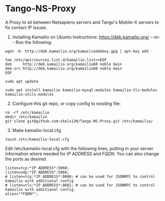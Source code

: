 # Tango-NS-Proxy
A Proxy to sit between Netsapiens servers and Tango's Mobile-X servers to fix contact IP issues.


1. Installing Kamailio on Ubuntu
    Instructions: https://deb.kamailio.org/
   --or--
    Run the following:

```
wget -O- http://deb.kamailio.org/kamailiodebkey.gpg | apt-key add -
```
   
```
tee /etc/apt/sources.list.d/kamailio.list<<EOF
deb     http://deb.kamailio.org/kamailio60 noble main
deb-src http://deb.kamailio.org/kamailio60 noble main
EOF 
```
```
sudo apt update
```
```
sudo apt install kamailio kamailio-mysql-modules kamailio-tls-modules kamailio-utils-modules
```
2. Configure this git repo, or copy config to existing file:
```
rm -rf /etc/kamailio
mkdir /etc/kamailio
git clone git@github.com:skels130/Tango-NS-Proxy.git /etc/kamailio/
```
3. Make kamailio-local.cfg
```
touch /etc/kamailio-local.cfg
```
Edit /etc/kamailio-local.cfg with the following lines, putting in your server information where needed for *IP ADDRESS* and *FQDN*. You can also change the ports as desired. 
```
listen=tcp:*IP ADDRESS*:5060;
listen=udp:*IP ADDRESS*:5060;
# listen=tcp:*IP ADDRESS*:8080; # can be used for JSONRPC to control kamailio with additional config
# listen=tls:*IP ADDRESS*:8081; # can be used for JSONRPC to control kamailio with additional config
alias="*FQDN*";

```
